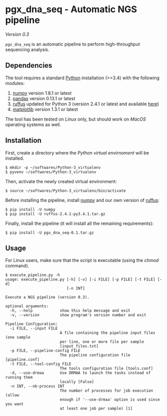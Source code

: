 # pgx_dna_seq - Automatic NGS pipeline

*Version 0.3*

`pgx_dna_seq` is an automatic pipeline to perform high-throughput sequencing
analysis.


## Dependencies

The tool requires a standard [Python](http://python.org/) installation (>=3.4)
with the following modules:

1. [numpy](http://www.numpy.org/) version 1.8.1 or latest
2. [pandas](http://pandas.pydata.org/) version 0.13.1 or latest
3. [ruffus](http://www.ruffus.org.uk/) updated for Python 3 (version 2.4.1 or
   latest and available [here](https://bitbucket.org/PGx_DNA_Seq/pgx_dna_seq/downloads))
4. [matplotlib](http://matplotlib.org/) version 1.3.1 or latest

The tool has been tested on *Linux* only, but should work on *MacOS* operating
systems as well.


## Installation

First, create a directory where the *Python virtual envirnoment* will be
installed.

```console
$ mkdir -p ~/softwares/Python-3_virtualenv
$ pyvenv ~/softwares/Python-3_virtualenv
```

Then, activate the newly created virtual environment:

```console
$ source ~/softwares/Python-3_virtualenv/bin/activate
```

Before installing the pipeline, install [numpy](http://www.numpy.org/) and our
own version of
[ruffus](https://bitbucket.org/PGx_DNA_Seq/pgx_dna_seq/downloads):

```console
$ pip install -U numpy
$ pip install -U ruffus-2.4.1-py3.4.1.tar.gz
```

Finally, install the pipeline (it will install all the remaining requirements):

```console
$ pip install -U pgx_dna_seq-0.1.tar.gz
```

## Usage

For Linux users, make sure that the script is executable (using the *chmod*
command).

```console
$ execute_pipeline.py -h
usage: execute_pipeline.py [-h] [-v] [-i FILE] [-p FILE] [-t FILE] [-d]
                           [-n INT]

Execute a NGS pipeline (version 0.3).

optional arguments:
  -h, --help            show this help message and exit
  -v, --version         show program's version number and exit

Pipeline Configuration:
  -i FILE, --input FILE
                        A file containing the pipeline input files (one sample
                        per line, one or more file per sample
                        [input_files.txt]
  -p FILE, --pipeline-config FILE
                        The pipeline configuration file [pipeline.conf]
  -t FILE, --tool-config FILE
                        The tools configuration file [tools.conf]
  -d, --use-drmaa       Use DRMAA to launch the tasks instead of running them
                        locally [False]
  -n INT, --nb-process INT
                        The number of processes for job execution (allow
                        enough if '--use-drmaa' option is used since you want
                        at least one job per sample) [1]
```
